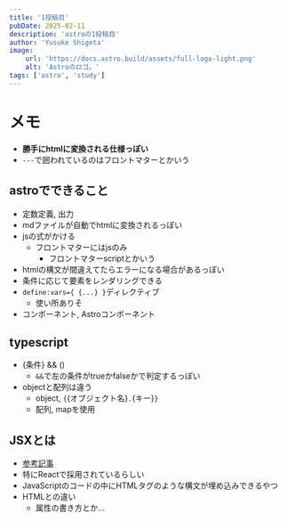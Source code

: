 ```yaml
---
title: '1投稿目'
pubDate: 2025-02-11
description: 'astroの1投稿目'
author: 'Yusuke Shigeta'
image:
    url: 'https://docs.astro.build/assets/full-logo-light.png'
    alt: 'Astroのロゴ。'
tags: ['astro', 'study']
---
```

# メモ
- **勝手にhtmlに変換される仕様っぽい**
- `---`で囲われているのはフロントマターとかいう

## astroでできること
- 定数定義, 出力
- mdファイルが自動でhtmlに変換されるっぽい
- jsの式がかける
  - フロントマターにはjsのみ
    - フロントマターscriptとかいう
- htmlの構文が間違えてたらエラーになる場合があるっぽい
- 条件に応じて要素をレンダリングできる
- `define:vars={ {...} }`ディレクティブ
  - 使い所ありそ
- コンポーネント, Astroコンポーネント

## typescript
- {条件} && ()
  - `&&`で左の条件がtrueかfalseかで判定するっぽい
- objectと配列は違う
  - object, `{`{オブジェクト名}`.`{キー}`}`
  - 配列, mapを使用

## JSXとは
- [参考記事](https://typescriptbook.jp/reference/jsx)
- 特にReactで採用されているらしい
- JavaScriptのコードの中にHTMLタグのような構文が埋め込みできるやつ
- HTMLとの違い
  - 属性の書き方とか...